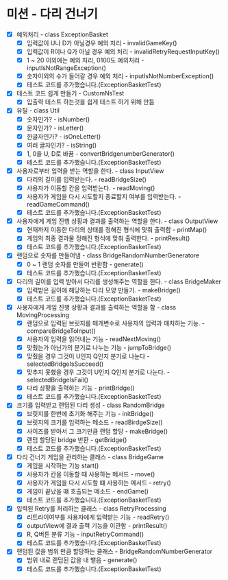 # 미션 - 다리 건너기

-[x] 예외처리 - class ExceptionBasket
  - [x] 입력값이 U나 D가 아닐경우 예외 처리 - invalidGameKey()
  - [x] 입력값이 R이나 Q가 아닐 경우 예외 처리 - invalidRetryRequestInputKey()
  - [x] 1 ~ 20 이외에는 예외 처리, 0100도 예외처리 - inputIsNotRangeException()
  - [x] 숫자이외의 수가 들어갈 경우 예외 처리 - inputIsNotNumberException()
  - [x] 테스트 코드를 추가했습니다.(ExceptionBasketTest)

-[x] 테스트 코드 쉽게 만들기 - CustomNsTest
  - [x] 입출력 테스트 하는것을 쉽게 테스트 하기 위해 만듬

-[x] 유틸 - class Util
  - [x] 숫자인가? - isNumber()
  - [x] 문자인가? - isLetter()
  - [x] 한글자인가? - isOneLetter()
  - [x] 여러 글자인가? - isString()
  - [x] 1, 0을 U, D로 바꿈 - convertBridgenumberGenerator()
  - [x] 테스트 코드를 추가했습니다.(ExceptionBasketTest)

-[x] 사용자로부터 입력을 받는 역할을 한다. - class InputView
  - [x] 다리의 길이를 입력받는다. - readBridgeSize()
  - [x] 사용자가 이동할 칸을 입력받는다. - readMoving()
  - [x] 사용자가 게임을 다시 시도할지 종료할지 여부를 입력받는다. - readGameCommand()
  - [x] 테스트 코드를 추가했습니다.(ExceptionBasketTest)

-[x] 사용자에게 게임 진행 상황과 결과를 출력하는 역할을 한다. - class OutputView
  - [x] 현재까지 이동한 다리의 상태를 정해진 형식에 맞춰 출력함 - printMap()
  - [x] 게임의 최종 결과물 정해진 형식에 맞춰 출력한다. - printResult()
  - [x] 테스트 코드를 추가했습니다.(ExceptionBasketTest)

-[x] 랜덤으로 숫자를 만들어냄 - class BridgeRandomNumberGeneratore
  - [x] 0 ~ 1 랜덤 숫자를 만들어 반환함 - generate()
  - [x] 테스트 코드를 추가했습니다.(ExceptionBasketTest)

-[x] 다리의 길이를 입력 받아서 다리를 생성해주는 역할을 한다. - class BridgeMaker
  - [x] 입력받은 길이에 해당하는 다리 모양 만들기. - makeBridge()
  - [x] 테스트 코드를 추가했습니다.(ExceptionBasketTest)

-[x] 사용자에게 게임 진행 상황과 결과를 출력하는 역할을 함 - class MovingProcessing
  - [x] 랜덤으로 입력된 브릿지를 매개변수로 사용자의 입력과 매치하는 기능. - compareBridgeToInput()
  - [x] 사용자의 입력을 읽어내는 기능 - readNextMoving()
  - [x] 맞췄는가 아닌가의 분기로 나누는 기능 - jumpToBridge()
  - [x] 맞췄을 경우 그것이 U인지 Q인지 분기로 나눈다 - selectedBridgeIsSucceed()
  - [x] 맞추지 못했을 경우 그것이 U인지 Q인지 분기로 나눈다. - selectedBridgeIsFail()
  - [x] 다리 상황을 출력하는 기능 - printBridge()
  - [x] 테스트 코드를 추가했습니다.(ExceptionBasketTest)

-[x] 크기를 입력받고 랜덤된 다리 생성 - class RandomBridge
  - [x] 브릿지를 한번에 초기화 해주는 기능 - initBridge()
  - [x] 브릿지의 크기를 입력하는 메소드 - readBirdgeSize()
  - [x] 사이즈를 받아서 그 크기만큼 랜덤 할당 - makeBridge()
  - [x] 랜덤 할당된 bridge 반환 - getBridge()
  - [x] 테스트 코드를 추가했습니다.(ExceptionBasketTest)

-[x] 다리 건너기 게임을 관리하는 클래스 - class BridgeGame
  - [x] 게임을 시작하는 기능 start()
  - [x] 사용자가 칸을 이동할 때 사용하는 메서드 - move()
  - [x] 사용자가 게임을 다시 시도할 떄 사용하는 메서드 - retry()
  - [x] 게임이 끝났을 떄 호출되는 메소드 - endGame()
  - [x] 테스트 코드를 추가했습니다.(ExceptionBasketTest)

-[x] 입력된 Retry를 처리하는 클래스 - class RetryProcessing
  - [x] 리트라이여부를 사용자에게 입력받는 기능 - readRetry()
  - [x] outputView에 결과 출력 기능을 이관함 - printResult()
  - [x] R, Q버튼 분류 기능 - inputRetryCommand()
  - [x] 테스트 코드를 추가했습니다.(ExceptionBasketTest)

-[x] 랜덤된 값을 범위 만큼 할당하는 클래스 - BridgeRandomNumberGenerator
  - [x] 범위 내로 랜덤된 값을 내 뱉음 - generate()
  - [x] 테스트 코드를 추가했습니다.(ExceptionBasketTest)